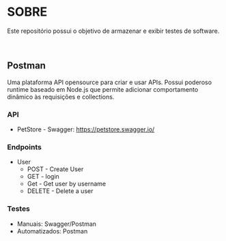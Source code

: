 # SOBRE 

<p> Este repositório possui o objetivo de armazenar e exibir testes de software. </p>
<br>

## Postman 

<p> Uma plataforma API opensource para criar e usar APIs. Possui poderoso runtime baseado em Node.js que permite adicionar comportamento dinâmico às requisições e collections. </p>

### API 
* PetStore - Swagger: https://petstore.swagger.io/

### Endpoints 
* User
    * POST - Create User
    * GET - login
    * Get - Get user by username
    * DELETE - Delete a user

### Testes
* Manuais: Swagger/Postman
* Automatizados: Postman
